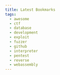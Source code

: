 ```yaml
---
title: Latest Bookmarks
tags:
  - awesome
  - ctf
  - database
  - development
  - exploit
  - fuzzer
  - github
  - interpreter
  - pentest
  - reverse
  - webassembly
---
```

